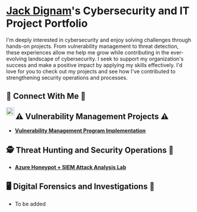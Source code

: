 # <a href="https://www.linkedin.com/in/jack-dignam/">Jack Dignam</a>'s Cybersecurity and IT Project Portfolio

I'm deeply interested in cybersecurity and enjoy solving challenges through hands-on projects. From vulnerability management to threat detection, these experiences allow me help me grow while contributing in the ever-evolving landscape of cybersecurity. I seek to support my organization's success and make a positive impact by applying my skills effectively. I'd love for you to check out my projects and see how I've contributed to strengthening security operations and processes.

## 👋 Connect With Me 👋

[<img align="left" alt="___________ | LinkedIn" width="22px" src="https://cdn.jsdelivr.net/npm/simple-icons@v3/icons/linkedin.svg" />][linkedin]

[linkedin]: https://linkedin.com/in/jack-dignam/

<!--
<img width="35" alt="image" src="https://github.com/user-attachments/assets/2f41c7cd-5ea8-4475-b451-a37161b6c3fb"> 
<img width="35" alt="image" src="https://github.com/user-attachments/assets/77649969-9910-4994-8b96-74a116cfb2a8">
-->


## ⚠️ Vulnerability Management Projects ⚠️

- **[Vulnerability Management Program Implementation](https://github.com/jackdignamit/Vulnerability-Management-Program-Implementation)**

## 🕵️ Threat Hunting and Security Operations 🚨

- **[Azure Honeypot + SIEM Attack Analysis Lab](https://github.com/jackdignamit/Azure-Honeypot-SIEM-Attack-Analysis-Lab)**

## 🖥️ Digital Forensics and Investigations 💽

- To be added
